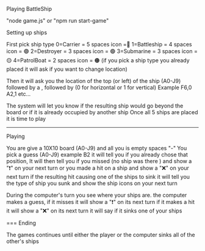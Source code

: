 Playing  BattleShip


"node game.js"
or "npm run start-game"


Setting up ships

First pick ship type
0=Carrier  = 5 spaces icon =🔵
1=Battleship = 4 spaces icon = 🟣
2=Destroyer = 3 spaces icon = 🟢
3=Submarine = 3 spaces icon = 🟡
4=PatrolBoat = 2 spaces icon = 🟠
(if you pick a ship type you already placed it will ask if you want to change location)

Then it will ask you the location of the top (or left) of the ship (A0-J9) followed by a , followed by
(0 for horizontal or 1 for vertical) Example F6,0   A2,1 etc...

The system will let you know if the resulting ship would go beyond the board or if it is already occupied by another ship
Once all 5 ships are placed it is time to play

----
Playing

You are give a 10X10 board (A0-J9) and all you is empty spaces "-"
You pick a guess (A0-J9) example B2
it will tell you if you already chose that position,
It will then tell you if you missed (no ship was there ) and show a "❗" on your next turn or
you made a hit on a ship and show a "❌" on your next turn
if the resulting hit causing one of the ships to sink it will tell you the type of ship you sunk and show the ship icons on your next turn

During the computer's turn you see where your ships are.
the computer makes a guess,
if it misses it will show a "❗" on its next turn
if it makes a hit it will show a  "❌" on its next turn  it will say if it sinks one of your ships

===
Ending

The games continues until either the player or the computer sinks all of the other's ships



 

